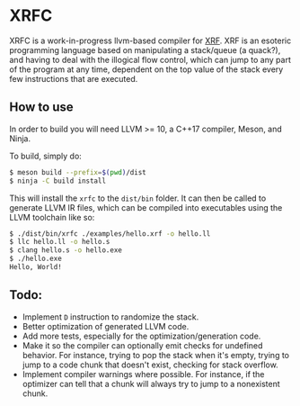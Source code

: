 # XRFC
XRFC is a work-in-progress llvm-based compiler for [XRF](https://esolangs.org/wiki/XRF).
XRF is an esoteric programming language based on manipulating a stack/queue
(a quack?), and having to deal with the illogical flow control, which can jump
to any part of the program at any time, dependent on the top value of the
stack every few instructions that are executed.

## How to use
In order to build you will need LLVM >= 10, a C++17 compiler, Meson, and Ninja.

To build, simply do:
```sh
$ meson build --prefix=$(pwd)/dist
$ ninja -C build install
```

This will install the `xrfc` to the `dist/bin` folder. It can then be called
to generate LLVM IR files, which can be compiled into executables using the
LLVM toolchain like so:

```sh
$ ./dist/bin/xrfc ./examples/hello.xrf -o hello.ll
$ llc hello.ll -o hello.s
$ clang hello.s -o hello.exe
$ ./hello.exe
Hello, World!
```

## Todo:
* Implement `D` instruction to randomize the stack.
* Better optimization of generated LLVM code.
* Add more tests, especially for the optimization/generation code.
* Make it so the compiler can optionally emit checks for undefined behavior.
  For instance, trying to pop the stack when it's empty, trying to jump to a
  code chunk that doesn't exist, checking for stack overflow.
* Implement compiler warnings where possible. For instance, if the optimizer
  can tell that a chunk will always try to jump to a nonexistent chunk.
